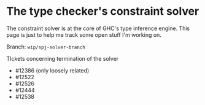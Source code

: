 # The type checker's constraint solver


The constraint solver is at the core of GHC's type inference engine. This page is just to help me track some open stuff I'm working on.


Branch: `wip/spj-solver-branch`


TIckets concerning termination of the solver

- #12386 (only loosely related)
- #12522
- #12526
- #12444
- #12538
